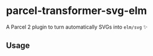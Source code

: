 # parcel-transformer-svg-elm

A Parcel 2 plugin to turn automatically SVGs into `elm/svg` ✨

## Usage
